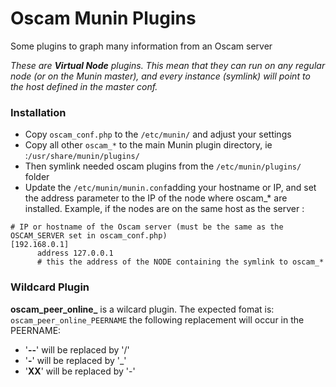 # Oscam Munin Plugins

Some plugins to graph many information from an Oscam server

*These are **Virtual Node** plugins. This mean that they can run on any regular node (or on the Munin master), and every instance (symlink) will point to the host defined in the master conf.*


### Installation
- Copy ```oscam_conf.php``` to the ```/etc/munin/``` and adjust your settings
- Copy all other ```oscam_*``` to the main Munin plugin directory, ie :```/usr/share/munin/plugins/```
- Then symlink needed oscam plugins from the ```/etc/munin/plugins/``` folder
- Update the ```/etc/munin/munin.conf```adding your hostname or IP, and set the address parameter to the IP of the node where oscam_* are installed. Example, if the nodes are on the same host as the server :

```
# IP or hostname of the Oscam server (must be the same as the OSCAM_SERVER set in oscam_conf.php)
[192.168.0.1]
      address 127.0.0.1
      # this the address of the NODE containing the symlink to oscam_*
````


### Wildcard Plugin
**oscam_peer_online_** is a wilcard plugin. The expected fomat is: ```oscam_peer_online_PEERNAME``` 
the following  replacement will occur in the PEERNAME:
- '**--**' will be replaced by '/'
- '**-**' will be replaced by '_'
- '**XX**' will be replaced by '-'
